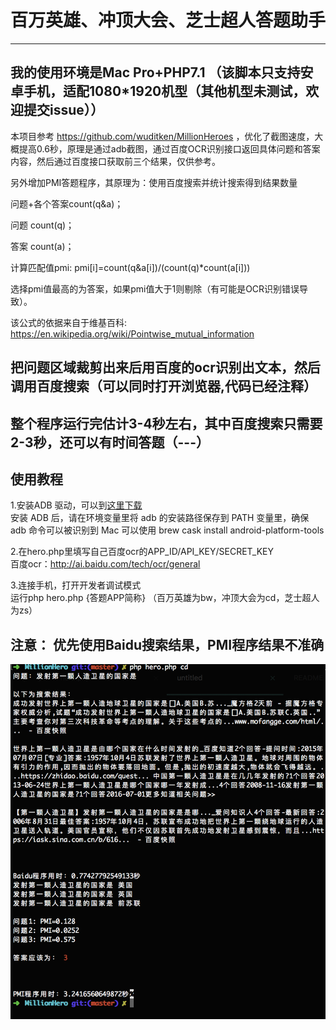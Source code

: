 # 百万英雄、冲顶大会、芝士超人答题助手
----------------------------------------------------------------------------------------------

## 我的使用环境是Mac Pro+PHP7.1 （该脚本只支持安卓手机，适配1080*1920机型（其他机型未测试，欢迎提交issue））

本项目参考 https://github.com/wuditken/MillionHeroes ，优化了截图速度，大概提高0.6秒，原理是通过adb截图，通过百度OCR识别接口返回具体问题和答案内容，然后通过百度接口获取前三个结果，仅供参考。

另外增加PMI答题程序，其原理为：使用百度搜索并统计搜索得到结果数量

问题+各个答案count(q&a)；

问题 count(q)；

答案 count(a)；

计算匹配值pmi: pmi[i]=count(q&a[i])/(count(q)*count(a[i]))

选择pmi值最高的为答案，如果pmi值大于1则剔除（有可能是OCR识别错误导致）。

该公式的依据来自于维基百科: https://en.wikipedia.org/wiki/Pointwise_mutual_information

## 把问题区域裁剪出来后用百度的ocr识别出文本，然后调用百度搜索（可以同时打开浏览器,代码已经注释）

## 整个程序运行完估计3-4秒左右，其中百度搜索只需要2-3秒，还可以有时间答题（---）

## 使用教程


1.安装ADB 驱动，可以到[这里下载](https://adb.clockworkmod.com/)<br />
	安装 ADB 后，请在环境变量里将 adb 的安装路径保存到 PATH 变量里，确保 adb 命令可以被识别到
Mac 可以使用 brew cask install android-platform-tools

2.在hero.php里填写自己百度ocr的APP_ID/API_KEY/SECRET_KEY</br>
	百度ocr：http://ai.baidu.com/tech/ocr/general

3.连接手机，打开开发者调试模式<br>运行php hero.php {答题APP简称} （百万英雄为bw，冲顶大会为cd，芝士超人为zs）


## 注意： 优先使用Baidu搜索结果，PMI程序结果不准确

![](hero_demo.png)